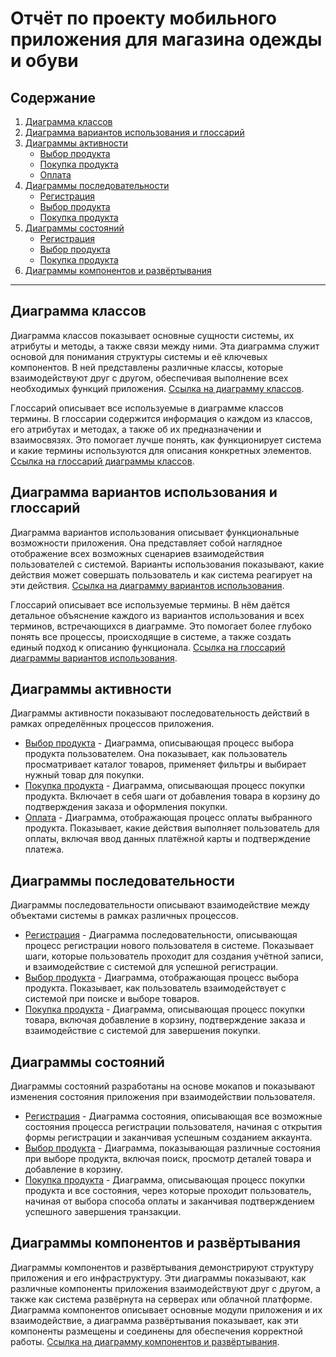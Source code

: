 # Отчёт по проекту мобильного приложения для магазина одежды и обуви

## Содержание

1. [Диаграмма классов](#диаграмма-классов)
2. [Диаграмма вариантов использования и глоссарий](#диаграмма-вариантов-использования-и-глоссарий)
3. [Диаграммы активности](#диаграммы-активности)
   - [Выбор продукта](#диаграмма-активности-выбор-продукта)
   - [Покупка продукта](#диаграмма-активности-покупка-продукта)
   - [Оплата](#диаграмма-активности-оплата)
4. [Диаграммы последовательности](#диаграммы-последовательности)
   - [Регистрация](#диаграмма-последовательности-регистрация)
   - [Выбор продукта](#диаграмма-последовательности-выбор-продукта)
   - [Покупка продукта](#диаграмма-последовательности-покупка-продукта)
5. [Диаграммы состояний](#диаграммы-состояний)
   - [Регистрация](#диаграмма-состояния-регистрация)
   - [Выбор продукта](#диаграмма-состояния-выбор-продукта)
   - [Покупка продукта](#диаграмма-состояния-покупка-продукта)
6. [Диаграммы компонентов и развёртывания](#диаграммы-компонентов-и-развёртывания)

---

## Диаграмма классов

Диаграмма классов показывает основные сущности системы, их атрибуты и методы, а также связи между ними. Эта диаграмма служит основой для понимания структуры системы и её ключевых компонентов. В ней представлены различные классы, которые взаимодействуют друг с другом, обеспечивая выполнение всех необходимых функций приложения. [Ссылка на диаграмму классов](diagrams/class-diagram.png).

Глоссарий описывает все используемые в диаграмме классов термины. В глоссарии содержится информация о каждом из классов, его атрибутах и методах, а также об их предназначении и взаимосвязях. Это помогает лучше понять, как функционирует система и какие термины используются для описания конкретных элементов. [Ссылка на глоссарий диаграммы классов](diagrams/glossary-class-diagram.md).

## Диаграмма вариантов использования и глоссарий

Диаграмма вариантов использования описывает функциональные возможности приложения. Она представляет собой наглядное отображение всех возможных сценариев взаимодействия пользователей с системой. Варианты использования показывают, какие действия может совершать пользователь и как система реагирует на эти действия. [Ссылка на диаграмму вариантов использования](diagrams/use-case.png).

Глоссарий описывает все используемые термины. В нём даётся детальное объяснение каждого из вариантов использования и всех терминов, встречающихся в диаграмме. Это помогает более глубоко понять все процессы, происходящие в системе, а также создать единый подход к описанию функционала. [Ссылка на глоссарий диаграммы вариантов использования](diagrams/glossary-use-case.md).

## Диаграммы активности

Диаграммы активности показывают последовательность действий в рамках определённых процессов приложения.

- [Выбор продукта](diagrams/active/choice-product.png) - Диаграмма, описывающая процесс выбора продукта пользователем. Она показывает, как пользователь просматривает каталог товаров, применяет фильтры и выбирает нужный товар для покупки.
- [Покупка продукта](diagrams/active/buy-product.png) - Диаграмма, описывающая процесс покупки продукта. Включает в себя шаги от добавления товара в корзину до подтверждения заказа и оформления покупки.
- [Оплата](diagrams/active/placing.png) - Диаграмма, отображающая процесс оплаты выбранного продукта. Показывает, какие действия выполняет пользователь для оплаты, включая ввод данных платёжной карты и подтверждение платежа.

## Диаграммы последовательности

Диаграммы последовательности описывают взаимодействие между объектами системы в рамках различных процессов.

- [Регистрация](diagrams/sequence/sing-up.png) - Диаграмма последовательности, описывающая процесс регистрации нового пользователя в системе. Показывает шаги, которые пользователь проходит для создания учётной записи, и взаимодействие с системой для успешной регистрации.
- [Выбор продукта](diagrams/sequence/select-product.png) - Диаграмма, отображающая процесс выбора продукта. Показывает, как пользователь взаимодействует с системой при поиске и выборе товаров.
- [Покупка продукта](diagrams/sequence/buy-product.png) - Диаграмма, описывающая процесс покупки товара, включая добавление в корзину, подтверждение заказа и взаимодействие с системой для завершения покупки.

## Диаграммы состояний

Диаграммы состояний разработаны на основе мокапов и показывают изменения состояния приложения при взаимодействии пользователя.

- [Регистрация](diagrams/state/sing-up.png) - Диаграмма состояния, описывающая все возможные состояния процесса регистрации пользователя, начиная с открытия формы регистрации и заканчивая успешным созданием аккаунта.
- [Выбор продукта](diagrams/state/select-product.png) - Диаграмма, показывающая различные состояния при выборе продукта, включая поиск, просмотр деталей товара и добавление в корзину.
- [Покупка продукта](diagrams/state/pay.png) - Диаграмма, описывающая процесс покупки продукта и все состояния, через которые проходит пользователь, начиная от выбора способа оплаты и заканчивая подтверждением успешного завершения транзакции.

## Диаграммы компонентов и развёртывания

Диаграммы компонентов и развёртывания демонстрируют структуру приложения и его инфраструктуру. Эти диаграммы показывают, как различные компоненты приложения взаимодействуют друг с другом, а также как система развёрнута на серверах или облачной платформе. Диаграмма компонентов описывает основные модули приложения и их взаимодействие, а диаграмма развёртывания показывает, как эти компоненты размещены и соединены для обеспечения корректной работы. [Ссылка на диаграмму компонентов и развёртывания](diagrams/deployment.png).

